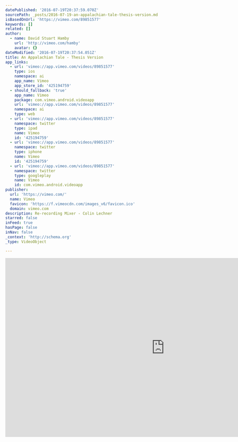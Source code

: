 ```yaml
---
datePublished: '2016-07-19T20:37:59.070Z'
sourcePath: _posts/2016-07-19-an-appalachian-tale-thesis-version.md
isBasedOnUrl: 'https://vimeo.com/89851577'
keywords: []
related: []
author:
  - name: David Stuart Hamby
    url: 'http://vimeo.com/hamby'
    avatar: {}
dateModified: '2016-07-19T20:37:54.051Z'
title: An Appalachian Tale - Thesis Version
app_links:
  - url: 'vimeo://app.vimeo.com/videos/89851577'
    type: ios
    namespace: ai
    app_name: Vimeo
    app_store_id: '425194759'
  - should_fallback: 'true'
    app_name: Vimeo
    package: com.vimeo.android.videoapp
    url: 'vimeo://app.vimeo.com/videos/89851577'
    namespace: ai
    type: web
  - url: 'vimeo://app.vimeo.com/videos/89851577'
    namespace: twitter
    type: ipad
    name: Vimeo
    id: '425194759'
  - url: 'vimeo://app.vimeo.com/videos/89851577'
    namespace: twitter
    type: iphone
    name: Vimeo
    id: '425194759'
  - url: 'vimeo://app.vimeo.com/videos/89851577'
    namespace: twitter
    type: googleplay
    name: Vimeo
    id: com.vimeo.android.videoapp
publisher:
  url: 'https://vimeo.com/'
  name: Vimeo
  favicon: 'https://f.vimeocdn.com/images_v6/favicon.ico'
  domain: vimeo.com
description: Re-recording Mixer - Colin Lechner
starred: false
inFeed: true
hasPage: false
inNav: false
_context: 'http://schema.org'
_type: VideoObject

---
```

<iframe src="https://cdn.embedly.com/widgets/media.html?src=https%3A%2F%2Fplayer.vimeo.com%2Fvideo%2F89851577&amp;url=https%3A%2F%2Fvimeo.com%2F89851577&amp;image=http%3A%2F%2Fi.vimeocdn.com%2Fvideo%2F489105055_1280.jpg&amp;key=b7d04c9b404c499eba89ee7072e1c4f7&amp;type=text%2Fhtml&amp;schema=vimeo" width="1000" height="563" scrolling="no" frameborder="0" allowfullscreen="" style=""></iframe>